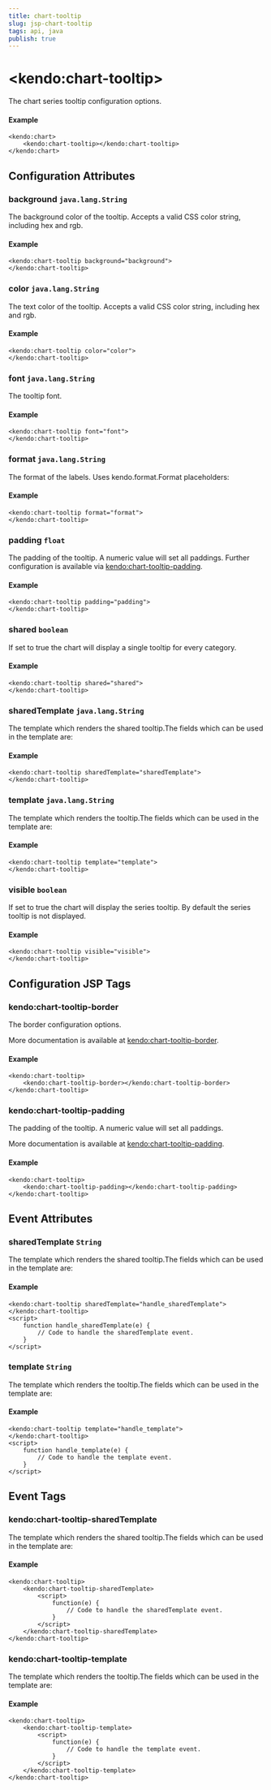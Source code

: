```yaml
---
title: chart-tooltip
slug: jsp-chart-tooltip
tags: api, java
publish: true
---
```


# \<kendo:chart-tooltip\>

The chart series tooltip configuration options.

#### Example
    <kendo:chart>
        <kendo:chart-tooltip></kendo:chart-tooltip>
    </kendo:chart>

## Configuration Attributes

### background `java.lang.String`

The background color of the tooltip. Accepts a valid CSS color string, including hex and rgb.

#### Example
    <kendo:chart-tooltip background="background">
    </kendo:chart-tooltip>

### color `java.lang.String`

The text color of the tooltip. Accepts a valid CSS color string, including hex and rgb.

#### Example
    <kendo:chart-tooltip color="color">
    </kendo:chart-tooltip>

### font `java.lang.String`

The tooltip font.

#### Example
    <kendo:chart-tooltip font="font">
    </kendo:chart-tooltip>

### format `java.lang.String`

The format of the labels. Uses kendo.format.Format placeholders:

#### Example
    <kendo:chart-tooltip format="format">
    </kendo:chart-tooltip>

### padding `float`

The padding of the tooltip. A numeric value will set all paddings. Further configuration is available via [kendo:chart-tooltip-padding](#kendo-chart-tooltip-padding). 

#### Example
    <kendo:chart-tooltip padding="padding">
    </kendo:chart-tooltip>

### shared `boolean`

If set to true the chart will display a single tooltip for every category.

#### Example
    <kendo:chart-tooltip shared="shared">
    </kendo:chart-tooltip>

### sharedTemplate `java.lang.String`

The template which renders the shared tooltip.The fields which can be used in the template are:

#### Example
    <kendo:chart-tooltip sharedTemplate="sharedTemplate">
    </kendo:chart-tooltip>

### template `java.lang.String`

The template which renders the tooltip.The fields which can be used in the template are:

#### Example
    <kendo:chart-tooltip template="template">
    </kendo:chart-tooltip>

### visible `boolean`

If set to true the chart will display the series tooltip. By default the series tooltip is not displayed.

#### Example
    <kendo:chart-tooltip visible="visible">
    </kendo:chart-tooltip>


##  Configuration JSP Tags

### kendo:chart-tooltip-border

The border configuration options.

More documentation is available at [kendo:chart-tooltip-border](chart/tooltip-border).

#### Example

    <kendo:chart-tooltip>
        <kendo:chart-tooltip-border></kendo:chart-tooltip-border>
    </kendo:chart-tooltip>

### kendo:chart-tooltip-padding

The padding of the tooltip. A numeric value will set all paddings.

More documentation is available at [kendo:chart-tooltip-padding](chart/tooltip-padding).

#### Example

    <kendo:chart-tooltip>
        <kendo:chart-tooltip-padding></kendo:chart-tooltip-padding>
    </kendo:chart-tooltip>


## Event Attributes

### sharedTemplate `String`

The template which renders the shared tooltip.The fields which can be used in the template are:


#### Example
    <kendo:chart-tooltip sharedTemplate="handle_sharedTemplate">
    </kendo:chart-tooltip>
    <script>
        function handle_sharedTemplate(e) {
            // Code to handle the sharedTemplate event.
        }
    </script>

### template `String`

The template which renders the tooltip.The fields which can be used in the template are:


#### Example
    <kendo:chart-tooltip template="handle_template">
    </kendo:chart-tooltip>
    <script>
        function handle_template(e) {
            // Code to handle the template event.
        }
    </script>

## Event Tags

### kendo:chart-tooltip-sharedTemplate

The template which renders the shared tooltip.The fields which can be used in the template are:


#### Example
    <kendo:chart-tooltip>
        <kendo:chart-tooltip-sharedTemplate>
            <script>
                function(e) {
                    // Code to handle the sharedTemplate event.
                }
            </script>
        </kendo:chart-tooltip-sharedTemplate>
    </kendo:chart-tooltip>

### kendo:chart-tooltip-template

The template which renders the tooltip.The fields which can be used in the template are:


#### Example
    <kendo:chart-tooltip>
        <kendo:chart-tooltip-template>
            <script>
                function(e) {
                    // Code to handle the template event.
                }
            </script>
        </kendo:chart-tooltip-template>
    </kendo:chart-tooltip>

 
